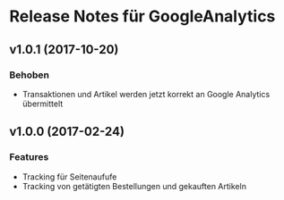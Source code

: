 # Release Notes für GoogleAnalytics

## v1.0.1 (2017-10-20)
### Behoben
- Transaktionen und Artikel werden jetzt korrekt an Google Analytics übermittelt


## v1.0.0 (2017-02-24)

### Features
- Tracking für Seitenaufufe
- Tracking von getätigten Bestellungen und gekauften Artikeln